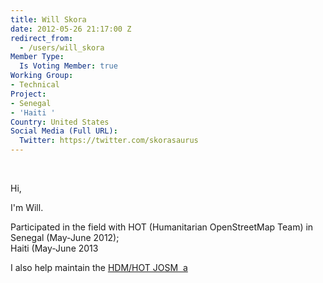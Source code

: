 ```yaml
---
title: Will Skora
date: 2012-05-26 21:17:00 Z
redirect_from:
  - /users/will_skora
Member Type:
  Is Voting Member: true
Working Group:
- Technical
Project:
- Senegal
- 'Haiti '
Country: United States
Social Media (Full URL):
  Twitter: https://twitter.com/skorasaurus
---
```


<p>&nbsp;</p><p>Hi,</p><p>I'm Will.</p><p>Participated in the field with HOT (Humanitarian OpenStreetMap Team) in Senegal (May-June 2012); <br>Haiti (May-June 2013</p><p>I also help maintain the <a href="http://hotosm.org/updates/hdmjosm">HDM/HOT JOSM&nbsp; a <br></a></p><p>&nbsp;</p>
